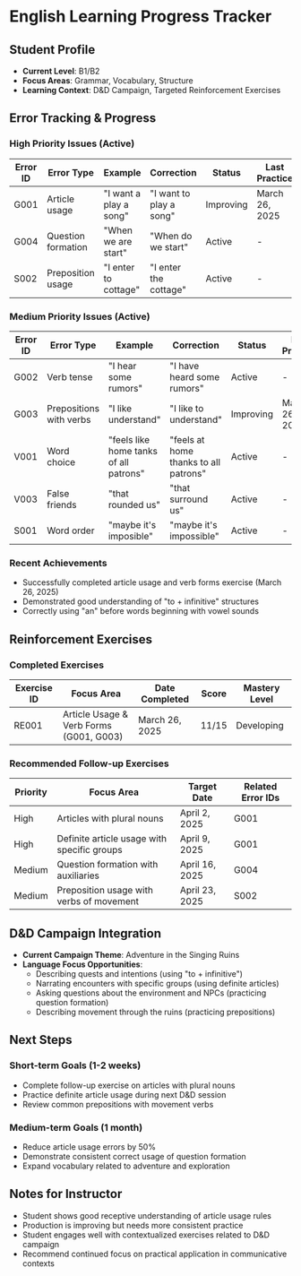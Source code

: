 # English Learning Progress Tracker

## Student Profile
- **Current Level**: B1/B2
- **Focus Areas**: Grammar, Vocabulary, Structure
- **Learning Context**: D&D Campaign, Targeted Reinforcement Exercises

## Error Tracking & Progress

### High Priority Issues (Active)

| Error ID | Error Type | Example | Correction | Status | Last Practice |
|----------|------------|---------|------------|--------|--------------|
| G001 | Article usage | "I want a play a song" | "I want to play a song" | Improving | March 26, 2025 |
| G004 | Question formation | "When we are start" | "When do we start" | Active | - |
| S002 | Preposition usage | "I enter to cottage" | "I enter the cottage" | Active | - |

### Medium Priority Issues (Active)

| Error ID | Error Type | Example | Correction | Status | Last Practice |
|----------|------------|---------|------------|--------|--------------|
| G002 | Verb tense | "I hear some rumors" | "I have heard some rumors" | Active | - |
| G003 | Prepositions with verbs | "I like understand" | "I like to understand" | Improving | March 26, 2025 |
| V001 | Word choice | "feels like home tanks of all patrons" | "feels at home thanks to all patrons" | Active | - |
| V003 | False friends | "that rounded us" | "that surround us" | Active | - |
| S001 | Word order | "maybe it's imposible" | "maybe it's impossible" | Active | - |

### Recent Achievements
- Successfully completed article usage and verb forms exercise (March 26, 2025)
- Demonstrated good understanding of "to + infinitive" structures
- Correctly using "an" before words beginning with vowel sounds

## Reinforcement Exercises

### Completed Exercises

| Exercise ID | Focus Area | Date Completed | Score | Mastery Level |
|-------------|------------|----------------|-------|---------------|
| RE001 | Article Usage & Verb Forms (G001, G003) | March 26, 2025 | 11/15 | Developing |

### Recommended Follow-up Exercises

| Priority | Focus Area | Target Date | Related Error IDs |
|----------|------------|-------------|-------------------|
| High | Articles with plural nouns | April 2, 2025 | G001 |
| High | Definite article usage with specific groups | April 9, 2025 | G001 |
| Medium | Question formation with auxiliaries | April 16, 2025 | G004 |
| Medium | Preposition usage with verbs of movement | April 23, 2025 | S002 |

## D&D Campaign Integration
- **Current Campaign Theme**: Adventure in the Singing Ruins
- **Language Focus Opportunities**:
  * Describing quests and intentions (using "to + infinitive")
  * Narrating encounters with specific groups (using definite articles)
  * Asking questions about the environment and NPCs (practicing question formation)
  * Describing movement through the ruins (practicing prepositions)

## Next Steps

### Short-term Goals (1-2 weeks)
- Complete follow-up exercise on articles with plural nouns
- Practice definite article usage during next D&D session
- Review common prepositions with movement verbs

### Medium-term Goals (1 month)
- Reduce article usage errors by 50%
- Demonstrate consistent correct usage of question formation
- Expand vocabulary related to adventure and exploration

## Notes for Instructor
- Student shows good receptive understanding of article usage rules
- Production is improving but needs more consistent practice
- Student engages well with contextualized exercises related to D&D campaign
- Recommend continued focus on practical application in communicative contexts